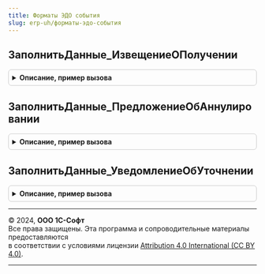 ```yaml
---
title: Форматы ЭДО события
slug: erp-uh/форматы-эдо-события
---
```



## ЗаполнитьДанные_ИзвещениеОПолучении
<details style="margin: 1em 0; padding: 0.5em; border: 1px solid #ccc; border-radius: 6px;">

<summary style="font-weight: bold; cursor: pointer;">Описание, пример вызова</summary>

```bsl

Процедура ЗаполнитьДанные_ИзвещениеОПолучении(Данные, ДанныеДляФормирования, Отказ) Экспорт
```

Пример вызова
```bsl
ФорматыЭДОСобытия.ЗаполнитьДанные_ИзвещениеОПолучении(Данные, ДанныеДляФормирования, Отказ) 
```
</details>

## ЗаполнитьДанные_ПредложениеОбАннулировании
<details style="margin: 1em 0; padding: 0.5em; border: 1px solid #ccc; border-radius: 6px;">

<summary style="font-weight: bold; cursor: pointer;">Описание, пример вызова</summary>

```bsl

Процедура ЗаполнитьДанные_ПредложениеОбАннулировании(Данные, ДанныеДляФормирования, Отказ) Экспорт
```

Пример вызова
```bsl
ФорматыЭДОСобытия.ЗаполнитьДанные_ПредложениеОбАннулировании(Данные, ДанныеДляФормирования, Отказ) 
```
</details>

## ЗаполнитьДанные_УведомлениеОбУточнении
<details style="margin: 1em 0; padding: 0.5em; border: 1px solid #ccc; border-radius: 6px;">

<summary style="font-weight: bold; cursor: pointer;">Описание, пример вызова</summary>

```bsl

Процедура ЗаполнитьДанные_УведомлениеОбУточнении(Данные, ДанныеДляФормирования, Отказ) Экспорт
```

Пример вызова
```bsl
ФорматыЭДОСобытия.ЗаполнитьДанные_УведомлениеОбУточнении(Данные, ДанныеДляФормирования, Отказ) 
```
</details>

---

© 2024, **ООО 1С-Софт**  
Все права защищены. Эта программа и сопроводительные материалы предоставляются  
в соответствии с условиями лицензии [Attribution 4.0 International (CC BY 4.0)](https://creativecommons.org/licenses/by/4.0/legalcode).

---
